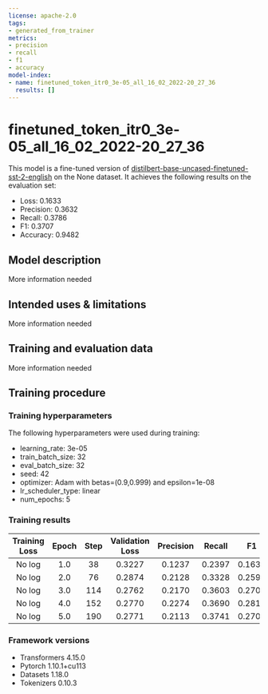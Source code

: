 ```yaml
---
license: apache-2.0
tags:
- generated_from_trainer
metrics:
- precision
- recall
- f1
- accuracy
model-index:
- name: finetuned_token_itr0_3e-05_all_16_02_2022-20_27_36
  results: []
---
```


<!-- This model card has been generated automatically according to the information the Trainer had access to. You
should probably proofread and complete it, then remove this comment. -->

# finetuned_token_itr0_3e-05_all_16_02_2022-20_27_36

This model is a fine-tuned version of [distilbert-base-uncased-finetuned-sst-2-english](https://huggingface.co/distilbert-base-uncased-finetuned-sst-2-english) on the None dataset.
It achieves the following results on the evaluation set:
- Loss: 0.1633
- Precision: 0.3632
- Recall: 0.3786
- F1: 0.3707
- Accuracy: 0.9482

## Model description

More information needed

## Intended uses & limitations

More information needed

## Training and evaluation data

More information needed

## Training procedure

### Training hyperparameters

The following hyperparameters were used during training:
- learning_rate: 3e-05
- train_batch_size: 32
- eval_batch_size: 32
- seed: 42
- optimizer: Adam with betas=(0.9,0.999) and epsilon=1e-08
- lr_scheduler_type: linear
- num_epochs: 5

### Training results

| Training Loss | Epoch | Step | Validation Loss | Precision | Recall | F1     | Accuracy |
|:-------------:|:-----:|:----:|:---------------:|:---------:|:------:|:------:|:--------:|
| No log        | 1.0   | 38   | 0.3227          | 0.1237    | 0.2397 | 0.1631 | 0.8566   |
| No log        | 2.0   | 76   | 0.2874          | 0.2128    | 0.3328 | 0.2596 | 0.8721   |
| No log        | 3.0   | 114  | 0.2762          | 0.2170    | 0.3603 | 0.2709 | 0.8844   |
| No log        | 4.0   | 152  | 0.2770          | 0.2274    | 0.3690 | 0.2814 | 0.8819   |
| No log        | 5.0   | 190  | 0.2771          | 0.2113    | 0.3741 | 0.2701 | 0.8823   |


### Framework versions

- Transformers 4.15.0
- Pytorch 1.10.1+cu113
- Datasets 1.18.0
- Tokenizers 0.10.3
